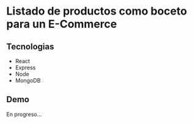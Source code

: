 # Listado de productos como boceto para un E-Commerce


## Tecnologias

- React
- Express
- Node
- MongoDB

## Demo

En progreso...
